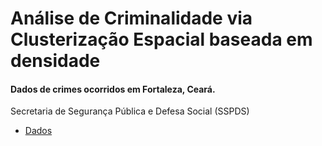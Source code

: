 # Análise de Criminalidade via Clusterização Espacial baseada em densidade

#### Dados de crimes ocorridos em Fortaleza, Ceará.
Secretaria de Segurança Pública e Defesa Social (SSPDS)
* [Dados](http://www.sspds.ce.gov.br/noticiaDetalhada.do?tipoPortal=1&codNoticia=2142&titulo=Reportagens&action=detail)
